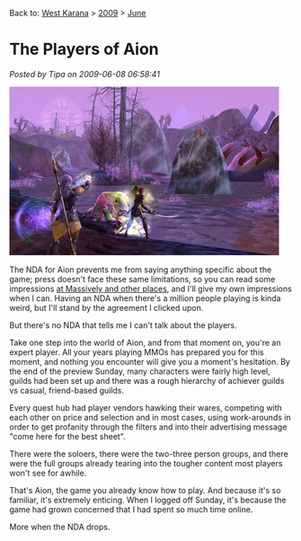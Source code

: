 Back to: [West Karana](/posts/westkarana.md) > [2009](/posts/2009/westkarana.md) > [June](./westkarana.md)
# The Players of Aion

*Posted by Tipa on 2009-06-08 06:58:41*

![7_7small](../../../uploads/2009/06/7_7small.jpg "7_7small")

The NDA for Aion prevents me from saying anything specific about the game; press doesn't face these same limitations, so you can read some impressions [at Massively and other places](http://www.massively.com/2009/06/07/hands-on-with-the-aion-beta-becoming-a-daeva/), and I'll give my own impressions when I can. Having an NDA when there's a million people playing is kinda weird, but I'll stand by the agreement I clicked upon.

But there's no NDA that tells me I can't talk about the players.

Take one step into the world of Aion, and from that moment on, you're an expert player. All your years playing MMOs has prepared you for this moment, and nothing you encounter will give you a moment's hesitation. By the end of the preview Sunday, many characters were fairly high level, guilds had been set up and there was a rough hierarchy of achiever guilds vs casual, friend-based guilds.

Every quest hub had player vendors hawking their wares, competing with each other on price and selection and in most cases, using work-arounds in order to get profanity through the filters and into their advertising message "come here for the best sheet".

There were the soloers, there were the two-three person groups, and there were the full groups already tearing into the tougher content most players won't see for awhile.

That's Aion, the game you already know how to play. And because it's so familiar, it's extremely enticing. When I logged off Sunday, it's because the game had grown concerned that I had spent so much time online.

More when the NDA drops.

